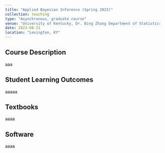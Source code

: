```yaml
---
title: "Applied Bayesian Inference (Spring 2023)"
collection: teaching
type: "Asynchronous, graduate course"
venue: "University of Kentucky, Dr. Bing Zhang Department of Statistics"
date: 2023-08-21
location: "Lexington, KY"
---
```


## Course Description
aaa

## Student Learning Outcomes
aaaaa

## Textbooks
aaaa

## Software
aaaa
